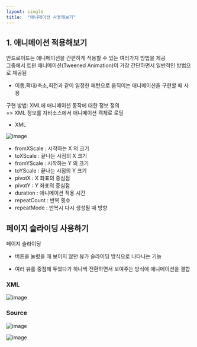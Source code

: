 ```yaml
---
layout: single
title:  "애니메이션 사용해보기"
---
```


## 1. 애니메이션 적용해보기   
안드로이드는 애니메이션을 간편하게 적용할 수 있는 여러가지 방법을 제공    
그중에서 트윈 애니메이션(Tweened Animation)이 가장 간단하면서 일반적인 방법으로 제공됨   
+ 이동,확대/축소,회전과 같이 일정한 패턴으로 움직이는 애니메이션을 구현할 때 사용   

구현 방법: XML에 애니메이션 동작에 대한 정보 정의   
=> XML 정보를 자바소스에서 애니메이션 객체로 로딩   


- XML

![image](https://user-images.githubusercontent.com/73388615/144773258-1e9e781e-c1fd-4f82-9c0a-fd4b37d1a3eb.png)


+ fromXScale : 시작하는 X 의 크기     
+ toXScale : 끝나는 시점의 X 크기
+ fromYScale : 시작하는 Y 의 크기
+ toYScale : 끝나는 시점의 Y 크기
+ pivotX : X 좌표의 중심점
+ pivotY : Y 좌표의 중심점
+ duration : 애니메이션 적용 시간
+ repeatCount : 반복 횟수
+ repeatMode : 반복시 다시 생성될 때 방향




## 페이지 슬라이딩 사용하기

페이지 슬라이딩 

+ 버튼을 눌렀을 때 보이지 않던 뷰가 슬라이딩 방식으로 나타나는 기능

+ 여러 뷰를 중점해 두었다가 하나씩 전환하면서 보여주는 방식에 애니메이션을 결합


### XML

![image](https://user-images.githubusercontent.com/73388615/144773502-3021e568-a338-47cc-a945-cf75de196065.png)


### Source

![image](https://user-images.githubusercontent.com/73388615/144773543-9b0d227d-53a7-4387-8d76-89e5d8fc4f51.png)


![image](https://user-images.githubusercontent.com/73388615/144773567-6ffd9e43-d646-4f78-8c95-736d2ade0c39.png)







